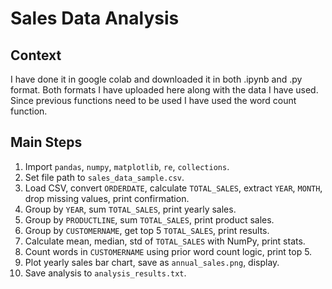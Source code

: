 # Sales Data Analysis

## Context

I have done it in google colab and downloaded it in both .ipynb and .py format. Both formats I have uploaded here along with the data I have used. Since previous functions need to be used I have used the word count function.

## Main Steps

 1. Import `pandas`, `numpy`, `matplotlib`, `re`, `collections`.
 2. Set file path to `sales_data_sample.csv`.
 3. Load CSV, convert `ORDERDATE`, calculate `TOTAL_SALES`, extract `YEAR`, `MONTH`, drop missing values, print confirmation.
 4. Group by `YEAR`, sum `TOTAL_SALES`, print yearly sales.
 5. Group by `PRODUCTLINE`, sum `TOTAL_SALES`, print product sales.
 6. Group by `CUSTOMERNAME`, get top 5 `TOTAL_SALES`, print results.
 7. Calculate mean, median, std of `TOTAL_SALES` with NumPy, print stats.
 8. Count words in `CUSTOMERNAME` using prior word count logic, print top 5.
 9. Plot yearly sales bar chart, save as `annual_sales.png`, display.
10. Save analysis to `analysis_results.txt`.
